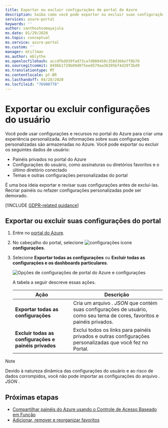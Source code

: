 ```yaml
---
title: Exportar ou excluir configurações de portal do Azure
description: Saiba como você pode exportar ou excluir suas configurações de usuário, painéis particulares e configurações personalizadas no portal do Azure.
services: azure-portal
keywords: ''
author: santhoshsomayajula
ms.date: 01/29/2020
ms.topic: conceptual
ms.service: azure-portal
ms.custom: ''
manager: mtillman
ms.author: mblythe
ms.openlocfilehash: accdfbd939fad73ca7d008450c358d366e7f8b70
ms.sourcegitcommit: 849bb1729b89d075eed579aa36395bf4d29f3bd9
ms.translationtype: MT
ms.contentlocale: pt-BR
ms.lasthandoff: 04/28/2020
ms.locfileid: "76900778"
---
```

# <a name="export-or-delete-user-settings"></a>Exportar ou excluir configurações do usuário

Você pode usar configurações e recursos no portal do Azure para criar uma experiência personalizada. As informações sobre suas configurações personalizadas são armazenadas no Azure. Você pode exportar ou excluir os seguintes dados de usuário:

* Painéis privados no portal do Azure
* Configurações do usuário, como assinaturas ou diretórios favoritos e o último diretório conectado
* Temas e outras configurações personalizadas do portal

É uma boa ideia exportar e revisar suas configurações antes de excluí-las. Recriar painéis ou refazer configurações personalizadas pode ser demorado.

[!INCLUDE [GDPR-related guidance](../../includes/gdpr-intro-sentence.md)]

## <a name="export-or-delete-your-portal-settings"></a>Exportar ou excluir suas configurações do portal

1. Entre no [portal do Azure](https://portal.azure.com).

1. No cabeçalho do portal, selecione ![configurações ícone](media/azure-portal-export-delete-settings/settings-icon.png) **configurações**.

1. Selecione **Exportar todas as configurações** ou **Excluir todas as configurações e os dashboards particulares**.

    ![Opções de configurações de portal do Azure e configurações](media/azure-portal-export-delete-settings/azure-portal-settings-with-export-delete.png)

      A tabela a seguir descreve essas ações.

      | Ação | Descrição |
      | --- | --- |
      | **Exportar todas as configurações** | Cria um arquivo *. JSON* que contém suas configurações de usuário, como seu tema de cores, favoritos e painéis privados.|
      | **Excluir todas as configurações e painéis privados** | Exclui todos os links para painéis privados e outras configurações personalizadas que você fez no Portal. |

> [!NOTE]
> Devido à natureza dinâmica das configurações do usuário e ao risco de dados corrompidos, você não pode importar as configurações do arquivo *. JSON* .
>
>

## <a name="next-steps"></a>Próximas etapas

* [Compartilhar painéis do Azure usando o Controle de Acesso Baseado em Função](azure-portal-dashboard-share-access.md)
* [Adicionar, remover e reorganizar favoritos](azure-portal-add-remove-sort-favorites.md)
